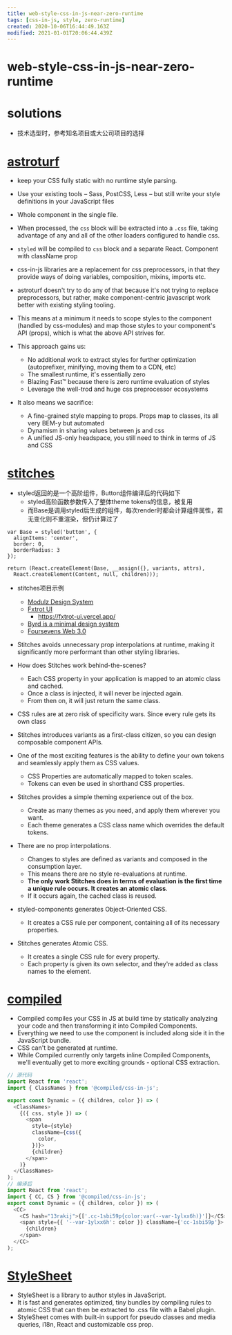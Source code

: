 ```yaml
---
title: web-style-css-in-js-near-zero-runtime
tags: [css-in-js, style, zero-runtime]
created: 2020-10-06T16:44:49.163Z
modified: 2021-01-01T20:06:44.439Z
---
```


# web-style-css-in-js-near-zero-runtime

# solutions

- 技术选型时，参考知名项目或大公司项目的选择

# [astroturf](https://github.com/4Catalyzer/astroturf)

- keep your CSS fully static with no runtime style parsing.
- Use your existing tools – Sass, PostCSS, Less – but still write your style definitions in your JavaScript files
- Whole component in the single file.

- When processed, the `css` block will be extracted into a `.css` file, taking advantage of any and all of the other loaders configured to handle css.
- `styled` will be compiled to `css` block and a separate React. Component with className prop
- css-in-js libraries are a replacement for css preprocessors, in that they provide ways of doing variables, composition, mixins, imports etc. 
- astroturf doesn't try to do any of that because it's not trying to replace preprocessors, but rather, make component-centric javascript work better with existing styling tooling. 
- This means at a minimum it needs to scope styles to the component (handled by css-modules) and map those styles to your component's API (props), which is what the above API strives for. 
- This approach gains us:
  - No additional work to extract styles for further optimization (autoprefixer, minifying, moving them to a CDN, etc)
  - The smallest runtime, it's essentially zero
  - Blazing Fast™ because there is zero runtime evaluation of styles
  - Leverage the well-trod and huge css preprocessor ecosystems
- It also means we sacrifice:
  - A fine-grained style mapping to props. Props map to classes, its all very BEM-y but automated
  - Dynamism in sharing values between js and css
  - A unified JS-only headspace, you still need to think in terms of JS and CSS

# [stitches](https://stitches.dev/docs/introduction)

- styled返回的是一个高阶组件，Button组件编译后的代码如下
  - styled高阶函数参数传入了整体theme tokens的信息，被复用
  - 而Base是调用styled后生成的组件，每次render时都会计算组件属性，若无变化则不重渲染，但仍计算过了

``` JS
var Base = styled('button', {
  alignItems: 'center',
  border: 0,
  borderRadius: 3
});

return (React.createElement(Base, __assign({}, variants, attrs),
  React.createElement(Content, null, children)));
```

- stitches项目示例
  - [Modulz Design System](https://github.com/modulz/design-system)
  - [Fxtrot UI](https://github.com/LexSwed/fxtrot-ui)
    - https://fxtrot-ui.vercel.app/
  - [Byrd is a minimal design system](https://github.com/peduarte/byrd)
  - [Foursevens Web 3.0](https://github.com/Foursevens/f7-web)

- Stitches avoids unnecessary prop interpolations at runtime, making it significantly more performant than other styling libraries. 
- How does Stitches work behind-the-scenes?
  - Each CSS property in your application is mapped to an atomic class and cached. 
  - Once a class is injected, it will never be injected again. 
  - From then on, it will just return the same class.
- CSS rules are at zero risk of specificity wars. Since every rule gets its own class

- Stitches introduces variants as a first-class citizen, so you can design composable component APIs.
- One of the most exciting features is the ability to define your own tokens and seamlessly apply them as CSS values. 
  - CSS Properties are automatically mapped to token scales. 
  - Tokens can even be used in shorthand CSS properties.
- Stitches provides a simple theming experience out of the box. 
  - Create as many themes as you need, and apply them wherever you want. 
  - Each theme generates a CSS class name which overrides the default tokens.

- There are no prop interpolations. 
  - Changes to styles are defined as variants and composed in the consumption layer. 
  - This means there are no style re-evaluations at runtime.
  - **The only work Stitches does in terms of evaluation is the first time a unique rule occurs. It creates an atomic class**. 
  - If it occurs again, the cached class is reused.
- styled-components generates Object-Oriented CSS. 
  - It creates a CSS rule per component, containing all of its necessary properties.
- Stitches generates Atomic CSS. 
  - It creates a single CSS rule for every property. 
  - Each property is given its own selector, and they're added as class names to the element.

# [compiled](https://compiledcssinjs.com/docs/how-it-works)

- Compiled compiles your CSS in JS at build time by statically analyzing your code and then transforming it into Compiled Components. 
- Everything we need to use the component is included along side it in the JavaScript bundle.
- CSS can't be generated at runtime.
- While Compiled currently only targets inline Compiled Components, we'll eventually get to more exciting grounds - optional CSS extraction. 

``` typescript
// 源代码
import React from 'react';
import { ClassNames } from '@compiled/css-in-js';

export const Dynamic = ({ children, color }) => (
  <ClassNames>
    {({ css, style }) => (
      <span
        style={style}
        className={css({
          color,
        })}>
        {children}
      </span>
    )}
  </ClassNames>
);
// 编译后
import React from 'react';
import { CC, CS } from '@compiled/css-in-js';
export const Dynamic = ({ children, color }) => (
  <CC>
    <CS hash="13rakij">{['.cc-1sbi59p{color:var(--var-1ylxx6h)}']}</CS>
    <span style={{ '--var-1ylxx6h': color }} className={'cc-1sbi59p'}>
      {children}
    </span>
  </CC>
);
```

# [StyleSheet](https://github.com/giuseppeg/style-sheet)

- StyleSheet is a library to author styles in JavaScript.
- It is fast and generates optimized, tiny bundles by compiling rules to atomic CSS that can then be extracted to .css file with a Babel plugin.
- StyleSheet comes with built-in support for pseudo classes and media queries, i18n, React and customizable css prop.
